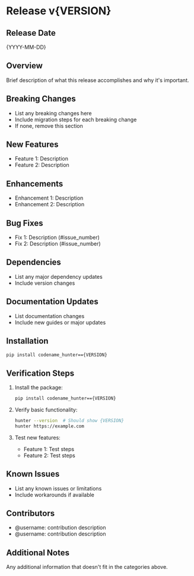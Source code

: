 # Release v{VERSION}

## Release Date
{YYYY-MM-DD}

## Overview
Brief description of what this release accomplishes and why it's important.

## Breaking Changes
- List any breaking changes here
- Include migration steps for each breaking change
- If none, remove this section

## New Features
- Feature 1: Description
- Feature 2: Description

## Enhancements
- Enhancement 1: Description
- Enhancement 2: Description

## Bug Fixes
- Fix 1: Description (#issue_number)
- Fix 2: Description (#issue_number)

## Dependencies
- List any major dependency updates
- Include version changes

## Documentation Updates
- List documentation changes
- Include new guides or major updates

## Installation
```bash
pip install codename_hunter=={VERSION}
```

## Verification Steps
1. Install the package:
   ```bash
   pip install codename_hunter=={VERSION}
   ```

2. Verify basic functionality:
   ```bash
   hunter --version  # Should show {VERSION}
   hunter https://example.com
   ```

3. Test new features:
   - Feature 1: Test steps
   - Feature 2: Test steps

## Known Issues
- List any known issues or limitations
- Include workarounds if available

## Contributors
- @username: contribution description
- @username: contribution description

## Additional Notes
Any additional information that doesn't fit in the categories above. 